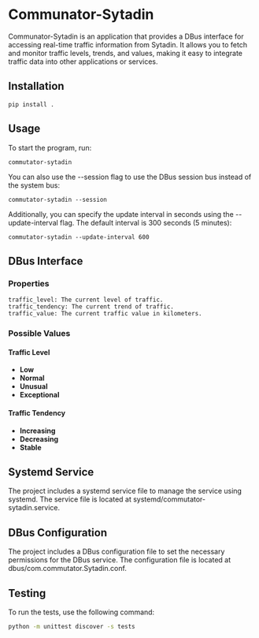 # Communator-Sytadin

Communator-Sytadin is an application that provides a DBus interface for accessing real-time traffic information from Sytadin. It allows you to fetch and monitor traffic levels, trends, and values, making it easy to integrate traffic data into other applications or services.

## Installation

	pip install .

## Usage

To start the program, run:

	commutator-sytadin

You can also use the --session flag to use the DBus session bus instead of the system bus:

	commutator-sytadin --session
	
Additionally, you can specify the update interval in seconds using the --update-interval flag. The default interval is 300 seconds (5 minutes):

	commutator-sytadin --update-interval 600

## DBus Interface

### Properties

    traffic_level: The current level of traffic.
    traffic_tendency: The current trend of traffic.
    traffic_value: The current traffic value in kilometers.

### Possible Values

#### **Traffic Level**

- **Low**
- **Normal**
- **Unusual**
- **Exceptional**

#### **Traffic Tendency**

- **Increasing**
- **Decreasing**
- **Stable**

## Systemd Service

The project includes a systemd service file to manage the service using systemd. The service file is located at systemd/commutator-sytadin.service.

## DBus Configuration

The project includes a DBus configuration file to set the necessary permissions for the DBus service. The configuration file is located at dbus/com.commutator.Sytadin.conf.

## Testing

To run the tests, use the following command:

```sh
python -m unittest discover -s tests
